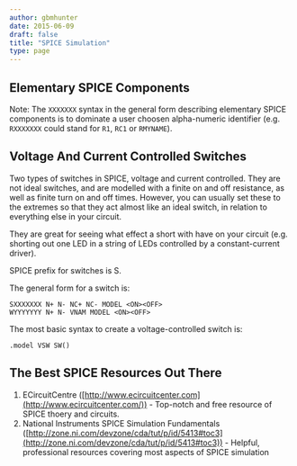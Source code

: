 ```yaml
---
author: gbmhunter
date: 2015-06-09
draft: false
title: "SPICE Simulation"
type: page
---
```


## Elementary SPICE Components

Note: The `XXXXXXX` syntax in the general form describing elementary SPICE components is to dominate a user choosen alpha-numeric identifier (e.g. `RXXXXXXX` could stand for `R1`, `RC1` or `RMYNAME`).

## Voltage And Current Controlled Switches

Two types of switches in SPICE, voltage and current controlled. They are not ideal switches, and are modelled with a finite on and off resistance, as well as finite turn on and off times. However, you can usually set these to the extremes so that they act almost like an ideal switch, in relation to everything else in your circuit.

They are great for seeing what effect a short with have on your circuit (e.g. shorting out one LED in a string of LEDs controlled by a constant-current driver).

SPICE prefix for switches is S.

The general form for a switch is:

```
SXXXXXXX N+ N- NC+ NC- MODEL <ON><OFF>
WYYYYYYY N+ N- VNAM MODEL <ON><OFF>
```

The most basic syntax to create a voltage-controlled switch is:

```
.model VSW SW()
```

## The Best SPICE Resources Out There

1. ECircuitCentre ([http://www.ecircuitcenter.com](http://www.ecircuitcenter.com/)) - Top-notch and free resource of SPICE thoery and circuits.
2. National Instruments SPICE Simulation Fundamentals ([http://zone.ni.com/devzone/cda/tut/p/id/5413#toc3](http://zone.ni.com/devzone/cda/tut/p/id/5413#toc3)) - Helpful, professional resources covering most aspects of SPICE simulation

